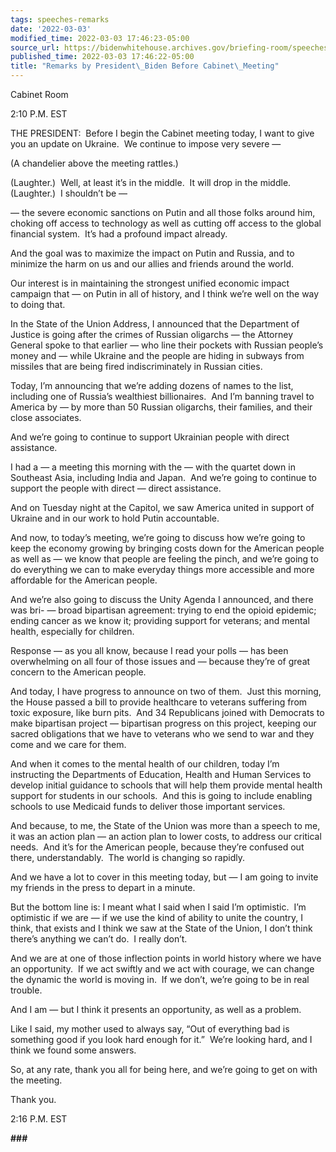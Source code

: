 ```yaml
---
tags: speeches-remarks
date: '2022-03-03'
modified_time: 2022-03-03 17:46:23-05:00
source_url: https://bidenwhitehouse.archives.gov/briefing-room/speeches-remarks/2022/03/03/remarks-by-president-biden-before-cabinet-meeting/
published_time: 2022-03-03 17:46:22-05:00
title: "Remarks by President\_Biden Before Cabinet\_Meeting"
---
```

 
Cabinet Room

2:10 P.M. EST

THE PRESIDENT:  Before I begin the Cabinet meeting today, I want to give
you an update on Ukraine.  We continue to impose very severe —

(A chandelier above the meeting rattles.)

(Laughter.)  Well, at least it’s in the middle.  It will drop in the
middle.  (Laughter.)  I shouldn’t be —

— the severe economic sanctions on Putin and all those folks around him,
choking off access to technology as well as cutting off access to the
global financial system.  It’s had a profound impact already.

And the goal was to maximize the impact on Putin and Russia, and to
minimize the harm on us and our allies and friends around the world.

Our interest is in maintaining the strongest unified economic impact
campaign that — on Putin in all of history, and I think we’re well on
the way to doing that. 

In the State of the Union Address, I announced that the Department of
Justice is going after the crimes of Russian oligarchs — the Attorney
General spoke to that earlier — who line their pockets with Russian
people’s money and — while Ukraine and the people are hiding in subways
from missiles that are being fired indiscriminately in Russian cities. 

Today, I’m announcing that we’re adding dozens of names to the list,
including one of Russia’s wealthiest billionaires.  And I’m banning
travel to America by — by more than 50 Russian oligarchs, their
families, and their close associates.

And we’re going to continue to support Ukrainian people with direct
assistance.

I had a — a meeting this morning with the — with the quartet down in
Southeast Asia, including India and Japan.  And we’re going to continue
to support the people with direct — direct assistance.

And on Tuesday night at the Capitol, we saw America united in support of
Ukraine and in our work to hold Putin accountable. 

And now, to today’s meeting, we’re going to discuss how we’re going to
keep the economy growing by bringing costs down for the American people
as well as — we know that people are feeling the pinch, and we’re going
to do everything we can to make everyday things more accessible and more
affordable for the American people. 

And we’re also going to discuss the Unity Agenda I announced, and there
was bri- — broad bipartisan agreement: trying to end the opioid
epidemic; ending cancer as we know it; providing support for veterans;
and mental health, especially for children.

Response — as you all know, because I read your polls — has been
overwhelming on all four of those issues and — because they’re of great
concern to the American people.

And today, I have progress to announce on two of them.  Just this
morning, the House passed a bill to provide healthcare to veterans
suffering from toxic exposure, like burn pits.  And 34 Republicans
joined with Democrats to make bipartisan project — bipartisan progress
on this project, keeping our sacred obligations that we have to veterans
who we send to war and they come and we care for them.

And when it comes to the mental health of our children, today I’m
instructing the Departments of Education, Health and Human Services to
develop initial guidance to schools that will help them provide mental
health support for students in our schools.  And this is going to
include enabling schools to use Medicaid funds to deliver those
important services. 

And because, to me, the State of the Union was more than a speech to me,
it was an action plan — an action plan to lower costs, to address our
critical needs.  And it’s for the American people, because they’re
confused out there, understandably.  The world is changing so rapidly. 

And we have a lot to cover in this meeting today, but — I am going to
invite my friends in the press to depart in a minute. 

But the bottom line is: I meant what I said when I said I’m optimistic. 
I’m optimistic if we are — if we use the kind of ability to unite the
country, I think, that exists and I think we saw at the State of the
Union, I don’t think there’s anything we can’t do.  I really don’t.

And we are at one of those inflection points in world history where we
have an opportunity.  If we act swiftly and we act with courage, we can
change the dynamic the world is moving in.  If we don’t, we’re going to
be in real trouble.

And I am — but I think it presents an opportunity, as well as a problem.

Like I said, my mother used to always say, “Out of everything bad is
something good if you look hard enough for it.”  We’re looking hard, and
I think we found some answers.

So, at any rate, thank you all for being here, and we’re going to get on
with the meeting.

Thank you.

2:16 P.M. EST

**\###**
